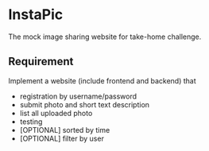 # InstaPic #
The mock image sharing website for take-home challenge.

## Requirement ##
Implement a website (include frontend and backend) that

- registration by username/password
- submit photo and short text description
- list all uploaded photo
- testing
- [OPTIONAL] sorted by time
- [OPTIONAL] filter by user
